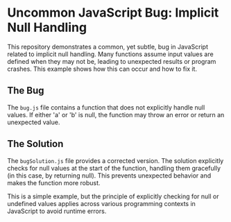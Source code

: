 # Uncommon JavaScript Bug: Implicit Null Handling

This repository demonstrates a common, yet subtle, bug in JavaScript related to implicit null handling.  Many functions assume input values are defined when they may not be, leading to unexpected results or program crashes.  This example shows how this can occur and how to fix it.

## The Bug

The `bug.js` file contains a function that does not explicitly handle null values. If either 'a' or 'b' is null, the function may throw an error or return an unexpected value. 

## The Solution

The `bugSolution.js` file provides a corrected version.  The solution explicitly checks for null values at the start of the function, handling them gracefully (in this case, by returning null).  This prevents unexpected behavior and makes the function more robust.

This is a simple example, but the principle of explicitly checking for null or undefined values applies across various programming contexts in JavaScript to avoid runtime errors.